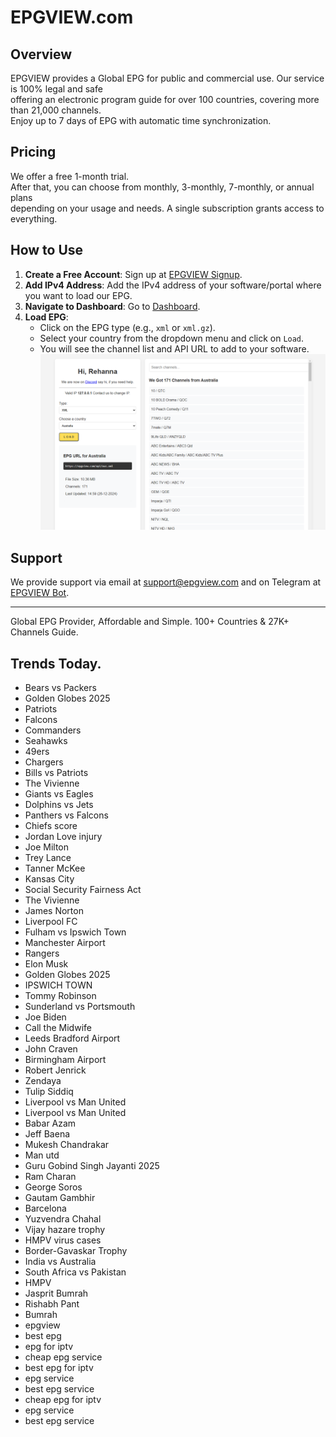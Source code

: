 # EPGVIEW.com



## Overview
EPGVIEW provides a Global EPG for public and commercial use. Our service is 100% legal and safe\
offering an electronic program guide for over 100 countries, covering more than 21,000 channels.\
Enjoy up to 7 days of EPG with automatic time synchronization.

## Pricing
We offer a free 1-month trial. \
After that, you can choose from monthly, 3-monthly, 7-monthly, or annual plans \
depending on your usage and needs. A single subscription grants access to everything.

## How to Use
1. **Create a Free Account**: Sign up at [EPGVIEW Signup](https://epgview.com/signup.php).
2. **Add IPv4 Address**: Add the IPv4 address of your software/portal where you want to load our EPG.
3. **Navigate to Dashboard**: Go to [Dashboard](https://epgview.com/dashboard.php).
4. **Load EPG**:
   - Click on the EPG type (e.g., `xml` or `xml.gz`).
   - Select your country from the dropdown menu and click on `Load`.
   - You will see the channel list and API URL to add to your software.
![EPGVIEW](img/dashboard.png)
## Support
We provide support via email at [support@epgview.com](mailto:support@epgview.com) and on Telegram at [EPGVIEW Bot](https://t.me/epgview_bot).

---

Global EPG Provider, Affordable and Simple. 100+ Countries & 27K+ Channels Guide.

## Trends Today.

- Bears vs Packers
- Golden Globes 2025
- Patriots
- Falcons
- Commanders
- Seahawks
- 49ers
- Chargers
- Bills vs Patriots
- The Vivienne
- Giants vs Eagles
- Dolphins vs Jets
- Panthers vs Falcons
- Chiefs score
- Jordan Love injury
- Joe Milton
- Trey Lance
- Tanner McKee
- Kansas City
- Social Security Fairness Act
- The Vivienne
- James Norton
- Liverpool FC
- Fulham vs Ipswich Town
- Manchester Airport
- Rangers
- Elon Musk
- Golden Globes 2025
- IPSWICH TOWN
- Tommy Robinson
- Sunderland vs Portsmouth
- Joe Biden
- Call the Midwife
- Leeds Bradford Airport
- John Craven
- Birmingham Airport
- Robert Jenrick
- Zendaya
- Tulip Siddiq
- Liverpool vs Man United
- Liverpool vs Man United
- Babar Azam
- Jeff Baena
- Mukesh Chandrakar
- Man utd
- Guru Gobind Singh Jayanti 2025
- Ram Charan
- George Soros
- Gautam Gambhir
- Barcelona
- Yuzvendra Chahal
- Vijay hazare trophy
- HMPV virus cases
- Border-Gavaskar Trophy
- India vs Australia
- South Africa vs Pakistan
- HMPV
- Jasprit Bumrah
- Rishabh Pant
- Bumrah
- epgview
- best epg
- epg for iptv
- cheap epg service
- best epg for iptv
- epg service
- best epg service
- cheap epg for iptv
- epg service
- best epg service
